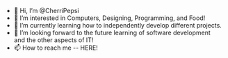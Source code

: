 - 👋 Hi, I’m @CherriPepsi
- 👀 I’m interested in Computers, Designing, Programming, and Food!
- 🌱 I’m currently learning how to independently develop different projects.
- 💞️ I’m looking forward to the future learning of software development and the other aspects of IT!
- 📫 How to reach me -- HERE!

<!---
CherriPepsi/CherriPepsi is a ✨ special ✨ repository because its `README.md` (this file) appears on your GitHub profile.
You can click the Preview link to take a look at your changes.
--->

